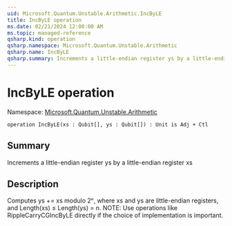 ```yaml
---
uid: Microsoft.Quantum.Unstable.Arithmetic.IncByLE
title: IncByLE operation
ms.date: 02/21/2024 12:00:00 AM
ms.topic: managed-reference
qsharp.kind: operation
qsharp.namespace: Microsoft.Quantum.Unstable.Arithmetic
qsharp.name: IncByLE
qsharp.summary: Increments a little-endian register ys by a little-endian register xs
---
```


# IncByLE operation

Namespace: [Microsoft.Quantum.Unstable.Arithmetic](xref:Microsoft.Quantum.Unstable.Arithmetic)

```qsharp
operation IncByLE(xs : Qubit[], ys : Qubit[]) : Unit is Adj + Ctl
```

## Summary
Increments a little-endian register ys by a little-endian register xs

## Description
Computes ys += xs modulo 2ⁿ, where xs and ys are little-endian registers,
and Length(xs) ≤ Length(ys) = n.
NOTE: Use operations like RippleCarryCGIncByLE directly if
the choice of implementation is important.
